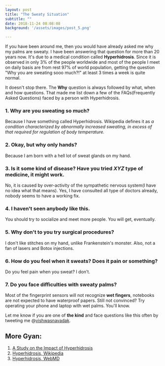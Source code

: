 ```yaml
---
layout: post
title: "The Sweaty Situation"
subtitle: ""
date: 2018-11-24 08:08:08
background: '/assets/images/post_5.png'

---
```

If you have been around me, then you would have already asked me why my palms are sweaty. I have been answering that question for more than 20 years now. It's due to a medical condition called **Hyperhidrosis**. Since it is observed in only 3% of the people worldwide and most of the people I meet on daily basis are from rest 97% of world population, getting the question "Why you are sweating sooo much?!" at least 3 times a week is quite normal.

It doesn't stop there. The **Why** question is always followed by what, when and how questions. That made me list down a few of the FAQs(Frequently Asked Questions) faced by a person with Hyperhidrosis.

### 1. Why are you sweating so much?
Because I have something called Hyperhidrosis. Wikipedia defines it as *a condition characterized by abnormally increased sweating, in excess of that required for regulation of body temperature.*

### 2. Okay, but why only hands?
Because I am born with a hell lot of sweat glands on my hand. 

### 3. Is it some kind of disease? Have you tried *XYZ* type of medicine, it might work.
No, it is caused by over-activity of the sympathetic nervous system(I have no idea what that means). Yes, I have consulted all type of doctors already, nobody seems to have a working fix.

### 4. I haven't seen anybody like this.
You should try to socialize and meet more people. You will get, eventually.

### 5. Why don't to you try surgical procedures?
I don't like stitches on my hand, unlike Frankenstein's monster. Also, not a fan of lasers and Botox injections.

### 6. How do you feel when it sweats? Does it pain or something?
Do you feel pain when you sweat? I don't.

### 7. Do you face difficulties with sweaty palms?
Most of the fingerprint sensors will not recognize **wet fingers**, notebooks are not expected to have waterproof papers. Still not convinced? Try operating your phone and laptop with wet palms. You'll know. 

Let me know if you are one of **the kind** and face questions like this often by tweeting me @<a href="https://twitter.com/vishwasnavadak" target="_blank" rel="noopener noreferrer">vishwasnavadak</a>. 

## More Gyan:
1. <a href="https://www.ncbi.nlm.nih.gov/pmc/articles/PMC4963642/" target="_blank" rel="noopener noreferrer">A Study on the Impact of Hyperhidrosis</a>
2. <a href="https://en.wikipedia.org/wiki/Hyperhidrosis" target="_blank" rel="noopener noreferrer">Hyperhidrosis, Wikipedia </a>
3. <a href="https://www.webmd.com/skin-problems-and-treatments/hyperhidrosis2" target="_blank" rel="noopener noreferrer">Hyperhidrosis, WebMD</a>